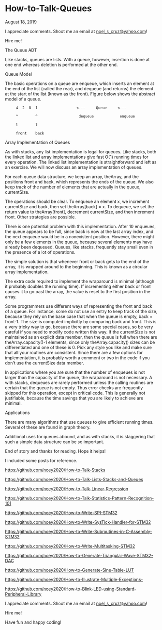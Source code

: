 # How-to-Talk-Queues

August 18, 2019

I appreciate comments. Shoot me an email at noel_s_cruz@yahoo.com!

Hire me!

The Queue ADT

Like stacks, queues are lists. With a queue, however, insertion is done at one
end whereas deletion is performed at the other end.

Queue Model

The basic operations on a queue are enqueue, which inserts an element at the
end of the list (called the rear), and dequeue (and returns) the element at the
start of the list (known as the front). Figure below shows the abstract model 
of a queue.

         4  2  8  1                  <---     Queue     <---
         
         ^        ^                   dequeue            enqueue
         
         l        l
         
         front    back

Array Implementation of Queues

As with stacks, any list implementation is legal for queues. Like stacks, both
the linked list and array implementations give fast O(1) running times for 
every operation. The linked list implementation is straightforward and left as
an exercise. We will now discuss an array implementation of queues.

For each queue data structure, we keep an array, theArray, and the positions
front and back, which represents the ends of the queue. We also keep track of 
the number of elements that are actually in the queue, currentSize.

The operations should be clear. To enqueue an element x, we increment 
currentSize and back, then set theArray[back] = x. To dequeue, we set the 
return value to theArray[front], decrement currentSize, and then increment front.
Other strategies are possible. 

There is one potential problem with this implementation. After 10 enqueues, the
queue appears to be full, since back is now at the last array index, and the 
next enqueue would be in a nonexistent position. However, there might only be a
few elements in the queue, because several elements may have already been 
dequeued. Queues, like stacks, frequently stay small even in the presence of a 
lot of operations.

The simple solution is that whenever front or back gets to the end of the 
array, it is wrapped around to the beginning. This is known as a circular array
implementation.

The extra code required to implement the wraparound is minimal (although it
probably doubles the running time). If incrementing either back or front causes
it to go past the array, the value is reset to the first position in the array.

Some programmers use different ways of representing the front and back of a 
queue. For instance, some do not use an entry to keep track of the size, because
they rely on the base case that when the queue is empty, back = front-1. The 
size is computed implicitly by comparing back and front. This is a very tricky
way to go, because there are some special cases, so be very careful if you need
to modify code written this way. If the currentSize is not maintained as an 
explicit data member, then the queue is full when there are 
theArray.capacity()-1 elements, since only theArray.capacity() sizes can be
differentiated and one of these is 0. Pick any style you like and make sure
that all your routines are consistent. Since there are a few options for
implementation, it is probably worth a comment or two in the code if you don't
use the currentSize data member.

In applications where you are sure that the number of enqueues is not larger
than the capacity of the queue, the wraparound is not necessary. A with stacks,
dequeues are rarely performed unless the calling routines are certain that the
queue is not empty. Thus error checks are frequently skipped for this 
operation, except in critical code. This is generally not justifiable, because
the time savings that you are likely to achieve are minimal.

Applications

There are many algorithms that use queues to give efficient running times.
Several of these are found in graph theory.

Additional uses for queues abound, and as with stacks, it is staggering that 
such a simple data structure can be so important.

End of story and thanks for reading. Hope it helps!

I included some posts for reference.

https://github.com/noey2020/How-to-Talk-Stacks

https://github.com/noey2020/How-to-Talk-Lists-Stacks-and-Queues

https://github.com/noey2020/How-to-Talk-Linear-Regression

https://github.com/noey2020/How-to-Talk-Statistics-Pattern-Recognition-101

https://github.com/noey2020/How-to-Write-SPI-STM32

https://github.com/noey2020/How-to-Write-SysTick-Handler-for-STM32

https://github.com/noey2020/How-to-Write-Subroutines-in-C-Assembly-STM32

https://github.com/noey2020/How-to-Write-Multitasking-STM32

https://github.com/noey2020/How-to-Generate-Triangular-Wave-STM32-DAC

https://github.com/noey2020/How-to-Generate-Sine-Table-LUT

https://github.com/noey2020/How-to-Illustrate-Multiple-Exceptions-

https://github.com/noey2020/How-to-Blink-LED-using-Standard-Peripheral-Library

I appreciate comments. Shoot me an email at noel_s_cruz@yahoo.com!

Hire me!

Have fun and happy coding!
